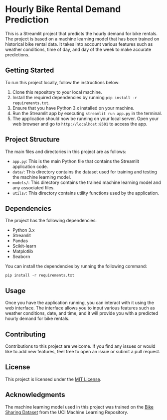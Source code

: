 # Hourly Bike Rental Demand Prediction

This is a Streamlit project that predicts the hourly demand for bike rentals. The project is based on a machine learning model that has been trained on historical bike rental data. It takes into account various features such as weather conditions, time of day, and day of the week to make accurate predictions.

## Getting Started

To run this project locally, follow the instructions below:

1. Clone this repository to your local machine.
2. Install the required dependencies by running `pip install -r requirements.txt`.
3. Ensure that you have Python 3.x installed on your machine.
4. Run the Streamlit app by executing `streamlit run app.py` in the terminal.
5. The application should now be running on your local server. Open your web browser and go to `http://localhost:8501` to access the app.

## Project Structure

The main files and directories in this project are as follows:

- `app.py`: This is the main Python file that contains the Streamlit application code.
- `data/`: This directory contains the dataset used for training and testing the machine learning model.
- `models/`: This directory contains the trained machine learning model and any associated files.
- `utils/`: This directory contains utility functions used by the application.

## Dependencies

The project has the following dependencies:

- Python 3.x
- Streamlit
- Pandas
- Scikit-learn
- Matplotlib
- Seaborn

You can install the dependencies by running the following command:

```
pip install -r requirements.txt
```

## Usage

Once you have the application running, you can interact with it using the web interface. The interface allows you to input various features such as weather conditions, date, and time, and it will provide you with a predicted hourly demand for bike rentals.

## Contributing

Contributions to this project are welcome. If you find any issues or would like to add new features, feel free to open an issue or submit a pull request.

## License

This project is licensed under the [MIT License](LICENSE).

## Acknowledgments

The machine learning model used in this project was trained on the [Bike Sharing Dataset](https://archive.ics.uci.edu/ml/datasets/bike+sharing+dataset) from the UCI Machine Learning Repository.
